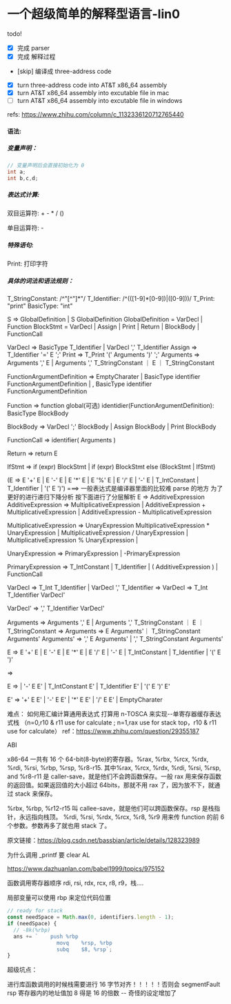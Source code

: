 # 一个超级简单的解释型语言-lin0

todo!

- [x] 完成 parser
- [x] 完成 解释过程
- [skip] 编译成 three-address code
- [x] turn three-address code into AT&T x86_64 assembly
- [x] turn AT&T x86_64 assembly into excutable file in mac
- [ ] turn AT&T x86_64 assembly into excutable file in windows

refs:
https://www.zhihu.com/column/c_1132336120712765440

#### 语法:

##### 变量声明：

```cpp
// 变量声明后会直接初始化为 0
int a;
int b,c,d;
```

##### 表达式计算:

双目运算符: + - \* / ()

单目运算符: -

##### 特殊语句:

Print: 打印字符

##### 具体的词法和语法规则：

T_StringConstant: /^"[^"]\*"/
T_Identifier: /^(([1-9]\*[0-9])|([0-9]))/
T_Print: "print"
BasicType: "int"

S => GlobalDefinition | S GlobalDefinition
GlobalDefinition = VarDecl | Function
BlockStmt = VarDecl | Assign | Print | Return | BlockBody | FunctionCall

VarDecl => BasicType T_Identifier | VarDecl ',' T_Identifier
Assign => T_Identifier '=' E ';'
Print => T_Print '(' Arguments ')' ';'
Arguments => Arguments ',' E | Arguments ',' T_StringConstant ｜ E ｜ T_StringConstant

FunctionArgumentDefinition => EmptyCharater | BasicType identifier FunctionArgumentDefinition | , BasicType identifier FunctionArgumentDefinition

Function => function global(可选) identidier(FunctionArgumentDefinition): BasicType BlockBody

BlockBody => VarDecl ';' BlockBody | Assign BlockBody | Print BlockBody

FunctionCall => identifier( Arguments )

Return => return E

IfStmt => if (expr) BlockStmt | if (expr) BlockStmt else (BlockStmt | IfStmt)

(E =>
E '+' E
| E '-' E
| E '\*' E
| E '%' E
| E '/' E
| '-' E
| T_IntConstant
| T_Identifier
| '(' E ')') ===> 一般表达式是编译器里面的比较难 parse 的地方 为了更好的进行递归下降分析 按下面进行了分层解析
E => AdditiveExpression
AdditiveExpression =>
MultiplicativeExpression |
AdditiveExpression + MultiplicativeExpression |
AdditiveExpression - MultiplicativeExpression

MultiplicativeExpression =>
UnaryExpression
MultiplicativeExpression \* UnaryExpression |
MultiplicativeExpression / UnaryExpression |
MultiplicativeExpression % UnaryExpression |

UnaryExpression =>
PrimaryExpression |
-PrimaryExpression

PrimaryExpression =>
T_IntConstant |
T_Identifier |
( AdditiveExpression ) |
FunctionCall

VarDecl => T_Int T_Identifier | VarDecl ',' T_Identifier
=>
VarDecl => T_Int T_Identifier VarDecl'

VarDecl' => ',' T_Identifier VarDecl'

Arguments => Arguments ',' E | Arguments ',' T_StringConstant ｜ E ｜ T_StringConstant
=>
Arguments => E Arguments'｜ T_StringConstant Arguments'
Arguments' => ',' E Arguments' | ',' T_StringConstant Arguments'

E =>
E '+' E
| E '-' E
| E '\*' E
| E '/' E
| '-' E
| T_IntConstant
| T_Identifier
| '(' E ')'

=>

E =>
| '-' E E'
| T_IntConstant E'
| T_Identifier E'
| '(' E ')' E'

E' =>
'+' E E'
| '-' E E'
| '\*' E E'
| '/' E E'
| EmptyCharater

难点： 如何用汇编计算通用表达式
打算用 n-TOSCA 来实现--单寄存器缓存表达式栈 （n=0,r10 & r11 use for calculate ; n=1,rax use for stack top，r10 & r11 use for calculate）
ref：https://www.zhihu.com/question/29355187

ABI

x86-64 一共有 16 个 64-bit(8-byte)的寄存器。%rax, %rbx, %rcx, %rdx, %rdi, %rsi, %rbp, %rsp, %r8-r15. 其中%rax, %rcx, %rdx, %rdi, %rsi, %rsp, and %r8-r11 是 caller-save，就是他们不会跨函数保存。一般 rax 用来保存函数的返回值。如果返回值的大小超过 64bits，那就不用 rax 了，因为放不下，就通过 stack 来保存。

%rbx, %rbp, %r12-r15 叫 callee-save，就是他们可以跨函数保存。rsp 是栈指针，永远指向栈顶。 %rdi, %rsi, %rdx, %rcx, %r8, %r9 用来传 function 的前 6 个参数。参数再多了就也用 stack 了。

原文链接：https://blog.csdn.net/bassbian/article/details/128323989

为什么调用 \_printf 要 clear AL

https://www.dazhuanlan.com/babel1999/topics/975152

函数调用寄存器顺序
rdi, rsi, rdx, rcx, r8, r9，栈....

局部变量可以使用 rbp 来定位代码位置

```javascript
// ready for stack
const needSpace = Math.max(0, identifiers.length - 1);
if (needSpace) {
  // -8k(%rbp)
  ans += `    push %rbp
                movq    %rsp, %rbp
                subq    $8, %rsp`;
}
```

超级坑点：

进行库函数调用的时候栈需要进行 16 字节对齐！！！！！否则会 segmentFault
rsp 寄存器内的地址值加 8 得是 16 的倍数 -- 奇怪的设定增加了
